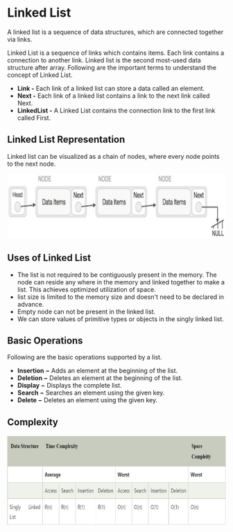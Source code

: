 # Linked List
A linked list is a sequence of data structures, which are connected together via links.

Linked List is a sequence of links which contains items. Each link contains a connection to another link. Linked list is the second most-used data structure after array. Following are the important terms to understand the concept of Linked List.


- **Link -** Each link of a linked list can store a data called an element.
- **Next -** Each link of a linked list contains a link to the next link called Next.
- **LinkedList -** A Linked List contains the connection link to the first link called First.

## Linked List Representation
Linked list can be visualized as a chain of nodes, where every node points to the next node.

<img src = "img/img01.jpg" height ="150" width = "530">

## Uses of Linked List
- The list is not required to be contiguously present in the memory. The node can reside any where in the memory and linked together to make a list. This achieves optimized utilization of space.
- list size is limited to the memory size and doesn't need to be declared in advance.
- Empty node can not be present in the linked list.
- We can store values of primitive types or objects in the singly linked list.

## Basic Operations
Following are the basic operations supported by a list.

- **Insertion −** Adds an element at the beginning of the list.
- **Deletion −** Deletes an element at the beginning of the list.
- **Display −** Displays the complete list.
- **Search −** Searches an element using the given key.
- **Delete −** Deletes an element using the given key.

## Complexity

<img src = "img/img02.JPG" height ="210" width = "830">



